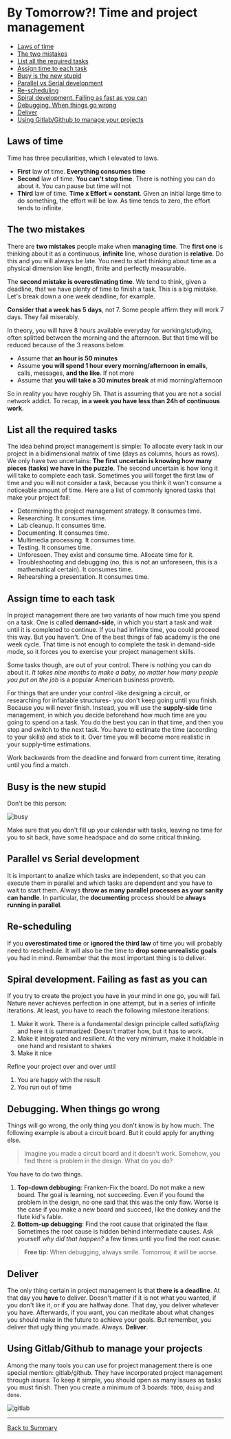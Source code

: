 # By Tomorrow?! Time and project management

* [Laws of time](#laws-of-time)
* [The two mistakes](#the-two-mistakes)
* [List all the required tasks](#list-all-the-required-tasks)
* [Assign time to each task](#assign-time-to-each-task)
* [Busy is the new stupid](#busy-is-the-new-stupid)
* [Parallel vs Serial development](#parallel-vs-serial-development)
* [Re-scheduling](#re-scheduling)
* [Spiral development. Failing as fast as you can](#spiral-development-failing-as-fast-as-you-can)
* [Debugging. When things go wrong](#debugging-when-things-go-wrong)
* [Deliver](#deliver)
* [Using Gitlab/Github to manage your projects](#using-gitlabgithub-to-manage-your-projects)

## Laws of time

Time has three peculiarities, which I elevated to laws.

* **First** law of time. **Everything consumes time**
* **Second** law of time. **You can't stop time**. There is nothing you can do about it. You can pause but time will not
* **Third** law of time. **Time x Effort = constant**. Given an initial large time to do something, the effort will be low. As time tends to zero, the effort tends to infinite.

## The two mistakes

There are **two mistakes** people make when **managing time**. The **first one** is thinking about it as a continuous, **infinite** line, whose duration is **relative**. Do this and you will always be late. You need to start thinking about time as a physical dimension like length, finite and perfectly measurable.

The **second mistake is overestimating time**. We tend to think, given a deadline, that we have plenty of time to finish a task. This is a big mistake. Let's break down a one week deadline, for example.

**Consider that a week has 5 days**, not 7. Some people affirm they will work 7 days. They fail miserably.

In theory, you will have 8 hours available everyday for working/studying, often splitted between the morning and the afternoon. But that time will be reduced because of the 3 reasons below.

* Assume that **an hour is 50 minutes**
* Assume **you will spend 1 hour every morning/afternoon in emails**, calls, messages, **and the like**. If not more
* Assume that **you will take a 30 minutes break** at mid morning/afternoon

So in reality you have roughly 5h. That is assuming that you are not a social network addict. To recap, **in a week you have less than 24h of continuous work**.

## List all the required tasks

The idea behind project management is simple: To allocate every task in our project in a bidimensional matrix of time (days as columns, hours as rows). We only have two uncertains: **The first uncertain is knowing how many pieces (tasks) we have in the puzzle**. The second uncertain is how long it will take to complete each task. Sometimes you will forget the first law of time and you will not consider a task, because you think it won't consume a noticeable amount of time. Here are a list of commonly ignored tasks that make your project fail:

* Determining the project management strategy. It consumes time.
* Researching. It consumes time.
* Lab cleanup. It consumes time.
* Documenting. It consumes time.
* Multimedia processing. It consumes time.
* Testing. It consumes time.
* Unforeseen. They exist and consume time. Allocate time for it.
* Troubleshooting and debugging (no, this is not an unforeseen, this is a mathematical certain). It consumes time.
* Rehearshing a presentation. It consumes time.

## Assign time to each task

In project management there are two variants of how much time you spend on a task. One is called **demand-side**, in which you start a task and wait until it is completed to continue. If you had infinite time, you could proceed this way. But you haven't. One of the best things of fab academy is the one week cycle. That time is not enough to complete the task in demand-side mode, so it forces you to exercise your project management skills.

Some tasks though, are out of your control. There is nothing you can do about it. *It takes nine months to make a baby, no matter how many people you put on the job* is a popular American business proverb.

For things that are under your control -like designing a circuit, or researching for inflatable structures- you don't keep going until you finish. Because you will never finish. Instead, you will use the **supply-side** time management, in which you decide beforehand how much time are you going to spend on a task. You do the best you can in that time, and then you stop and switch to the next task. You have to estimate the time (according to your skills) and stick to it. Over time you will become more realistic in your supply-time estimations.

Work backwards from the deadline and forward from current time, iterating until you find a match.

## Busy is the new stupid

Don't be this person:

![busy](img/pm/busy.jpg)

Make sure that you don't fill up your calendar with tasks, leaving no time for you to sit back, have some headspace and do some critical thinking.

## Parallel vs Serial development

It is important to analize which tasks are independent, so that you can execute them in parallel and which tasks are dependent and you have to wait to start them. Always **throw as many parallel processes as your sanity can handle**. In particular, the **documenting** process should be **always running in parallel**.

## Re-scheduling

If you **overestimated time** or **ignored the third law** of time you will probably need to reschedule. It will also be the time to **drop some unrealistic goals** you had in mind. Remember that the most important thing is to deliver.

## Spiral development. Failing as fast as you can

If you try to create the project you have in your mind in one go, you will fail. Nature never achieves perfection in one attempt, but in a series of infinite iterations. At least, you have to reach the following milestone iterations:

1. Make it work. There is a fundamental design principle called *satisfizing* and here it is summarized: Doesn't matter how, but it has to work.
2. Make it integrated and resilient. At the very minimum, make it holdable in one hand and resistant to shakes
3. Make it nice

Refine your project over and over until

1. You are happy with the result
2. You run out of time

## Debugging. When things go wrong

Things will go wrong, the only thing you don't know is by how much. The following example is about a circuit board. But it could apply for anything else. 

> Imagine you made a circuit board and it doesn't work. Somehow, you find there is problem in the design. What do you do?

You have to do two things.

1. **Top-down debbuging**: Franken-Fix the board. Do not make a new board. The goal is learning, not succeeding. Even if you found the problem in the design, no one said that this was the only flaw. Worse is the case if you make a new board and succeed, like the donkey and the flute kid's fable.
2. **Bottom-up debugging**: Find the root cause that originated the flaw. Sometimes the root cause is hidden behind intermediate causes. Ask yourself *why did that happen?* a few times until you find the root cause.

> **Free tip:** When debugging, always smile. Tomorrow, it will be worse.

## Deliver

The only thing certain in project management is that **there is a deadline**. At that day you **have** to deliver. Doesn't matter if it is not what you wanted, if you don't like it, or if you are halfway done. That day, you deliver whatever you have. Afterwards, if you want, you can meditate about what changes you should make in the future to achieve your goals. But remember, you deliver that ugly thing you made. Always. **Deliver**.

## Using Gitlab/Github to manage your projects

Among the many tools you can use for project management there is one special mention: gitlab/github. They have incorporated project management through *issues*. To keep it simple, you should open as many issues as tasks you must finish. Then you create a minimum of 3 boards: `TODO`, `doing` and `done`.

![gitlab](img/pm/pm1.png)

---
[Back to Summary](../summary.md)
